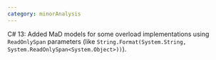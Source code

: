 ```yaml
---
category: minorAnalysis
---
```

C# 13: Added MaD models for some overload implementations using `ReadOnlySpan` parameters (like `String.Format(System.String, System.ReadOnlySpan<System.Object>))`).
